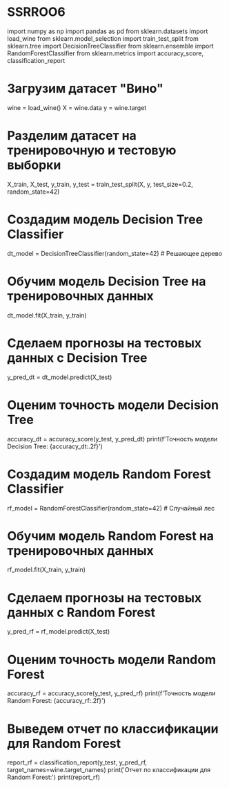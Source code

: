 # SSRROO6
import numpy as np
import pandas as pd
from sklearn.datasets import load_wine
from sklearn.model_selection import train_test_split
from sklearn.tree import DecisionTreeClassifier
from sklearn.ensemble import RandomForestClassifier
from sklearn.metrics import accuracy_score, classification_report
# Загрузим датасет "Вино"
wine = load_wine()
X = wine.data
y = wine.target
# Разделим датасет на тренировочную и тестовую выборки
X_train, X_test, y_train, y_test = train_test_split(X, y, test_size=0.2, random_state=42)
# Создадим модель Decision Tree Classifier
dt_model = DecisionTreeClassifier(random_state=42)  # Решающее дерево
# Обучим модель Decision Tree на тренировочных данных
dt_model.fit(X_train, y_train)
# Сделаем прогнозы на тестовых данных с Decision Tree
y_pred_dt = dt_model.predict(X_test)
# Оценим точность модели Decision Tree
accuracy_dt = accuracy_score(y_test, y_pred_dt)
print(f'Точность модели Decision Tree: {accuracy_dt:.2f}')
# Создадим модель Random Forest Classifier
rf_model = RandomForestClassifier(random_state=42)  # Случайный лес
# Обучим модель Random Forest на тренировочных данных
rf_model.fit(X_train, y_train)
# Сделаем прогнозы на тестовых данных с Random Forest
y_pred_rf = rf_model.predict(X_test)
# Оценим точность модели Random Forest
accuracy_rf = accuracy_score(y_test, y_pred_rf)
print(f'Точность модели Random Forest: {accuracy_rf:.2f}')
# Выведем отчет по классификации для Random Forest
report_rf = classification_report(y_test, y_pred_rf, target_names=wine.target_names)
print('Отчет по классификации для Random Forest:')
print(report_rf)
